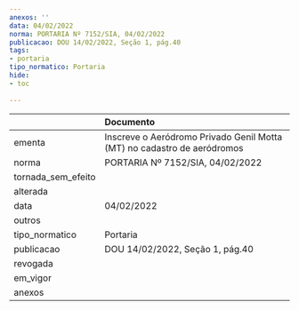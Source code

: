 ```yaml
---
anexos: ''
data: 04/02/2022
norma: PORTARIA Nº 7152/SIA, 04/02/2022
publicacao: DOU 14/02/2022, Seção 1, pág.40
tags:
- portaria
tipo_normatico: Portaria
hide: 
- toc 
 
---
```


|                    | Documento                                                               |
|:-------------------|:------------------------------------------------------------------------|
| ementa             | Inscreve o Aeródromo Privado Genil Motta (MT) no cadastro de aeródromos |
| norma              | PORTARIA Nº 7152/SIA, 04/02/2022                                        |
| tornada_sem_efeito |                                                                         |
| alterada           |                                                                         |
| data               | 04/02/2022                                                              |
| outros             |                                                                         |
| tipo_normatico     | Portaria                                                                |
| publicacao         | DOU 14/02/2022, Seção 1, pág.40                                         |
| revogada           |                                                                         |
| em_vigor           |                                                                         |
| anexos             |                                                                         |